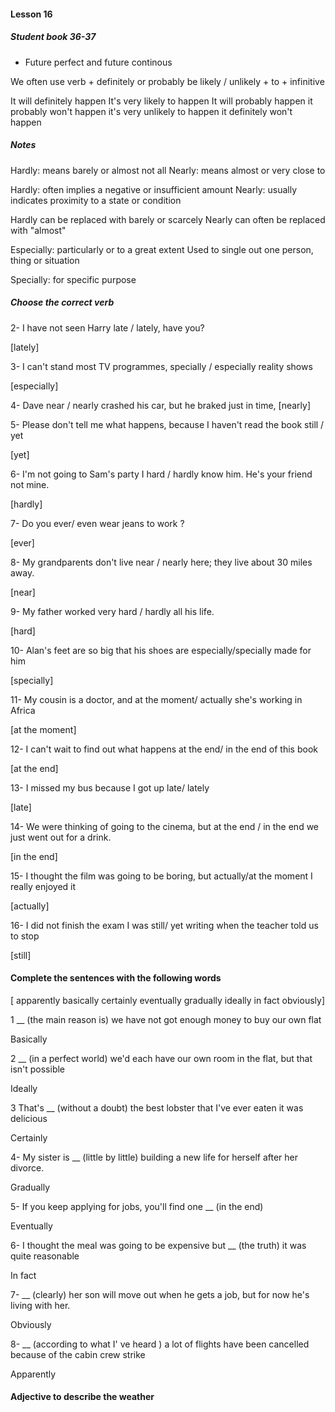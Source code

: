 #### Lesson 16

##### Student book 36-37

- Future perfect and future continous

We often use verb + definitely or probably 
be likely / unlikely + to + infinitive

It will definitely happen
It's very likely to happen
It will probably happen
it probably won't happen
it's very unlikely to happen
it definitely won't happen

##### Notes

Hardly: means barely or almost not all
Nearly: means almost or very close to 

Hardly: often implies a negative or insufficient amount
Nearly: usually indicates proximity to a state or condition

Hardly can be replaced with barely or scarcely
Nearly can often be replaced with "almost"

Especially: particularly or to a great extent
Used to single out one person, thing or situation


Specially: for specific purpose


##### Choose the correct verb

2- I have not seen Harry late / lately, have you?

[lately]

3- I can't stand most TV programmes, specially / especially reality shows

[especially]

4- Dave near / nearly crashed his car, but he braked just in time,
[nearly]

5- Please don't tell me what happens, because I haven't read the book still / yet

[yet]

6- I'm not going to Sam's party I hard / hardly know him. He's your friend not mine.

[hardly]

7- Do you ever/ even wear jeans to work ?

[ever]

8- My grandparents don't live near / nearly here; they live about 30 miles away.

[near]

9- My father worked very hard / hardly all his life.

[hard]

10- Alan's feet are so big that his shoes are especially/specially made for him

[specially]

11- My cousin is a doctor, and at the moment/ actually she's working in Africa

[at the moment]

12- I can't wait to find out what happens at the end/ in the end of this book

[at the end]

13- I missed my bus because I got up late/ lately

[late]

14- We were thinking of going to the cinema, but at the end / in the end we just went out for a drink.

[in the end]

15- I thought the film was going to be boring, but actually/at the moment I really enjoyed it

[actually]

16- I did not finish the exam I was still/ yet writing when the teacher told us to stop

[still]


#### Complete the sentences with the following words

[ apparently basically certainly eventually gradually ideally in fact obviously]

1 __ (the main reason is) we have not got enough money to buy our own flat

Basically

2 __ (in a perfect world) we'd each have our own room in the flat, but that isn't possible

Ideally

3 That's __ (without a doubt) the best lobster that I've ever eaten it was delicious

Certainly

4- My sister is __ (little by little) building a new life for herself after her divorce.

Gradually

5- If you keep applying for jobs, you'll find one __ (in the end)

Eventually

6- I thought the meal was going to be expensive but __ (the truth) it was quite reasonable

In fact

7- __ (clearly) her son will move out when he gets a job, but for now he's living with her.

Obviously

8- __ (according to what I' ve heard ) a lot of flights have been cancelled because of the cabin crew strike

Apparently


#### Adjective to describe the weather 
